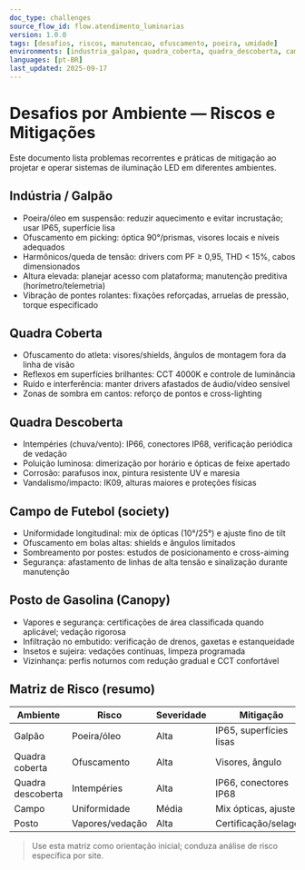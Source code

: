 ```yaml
---
doc_type: challenges
source_flow_id: flow.atendimento_luminarias
version: 1.0.0
tags: [desafios, riscos, manutencao, ofuscamento, poeira, umidade]
environments: [industria_galpao, quadra_coberta, quadra_descoberta, campo_futebol, posto_gasolina]
languages: [pt-BR]
last_updated: 2025-09-17
---
```


# Desafios por Ambiente — Riscos e Mitigações

Este documento lista problemas recorrentes e práticas de mitigação ao projetar e operar sistemas de iluminação LED em diferentes ambientes.

## Indústria / Galpão

- Poeira/óleo em suspensão: reduzir aquecimento e evitar incrustação; usar IP65, superfície lisa
- Ofuscamento em picking: óptica 90°/prismas, visores locais e níveis adequados
- Harmônicos/queda de tensão: drivers com PF ≥ 0,95, THD < 15%, cabos dimensionados
- Altura elevada: planejar acesso com plataforma; manutenção preditiva (horímetro/telemetria)
- Vibração de pontes rolantes: fixações reforçadas, arruelas de pressão, torque especificado

## Quadra Coberta

- Ofuscamento do atleta: visores/shields, ângulos de montagem fora da linha de visão
- Reflexos em superfícies brilhantes: CCT 4000K e controle de luminância
- Ruído e interferência: manter drivers afastados de áudio/vídeo sensível
- Zonas de sombra em cantos: reforço de pontos e cross-lighting

## Quadra Descoberta

- Intempéries (chuva/vento): IP66, conectores IP68, verificação periódica de vedação
- Poluição luminosa: dimerização por horário e ópticas de feixe apertado
- Corrosão: parafusos inox, pintura resistente UV e maresia
- Vandalismo/impacto: IK09, alturas maiores e proteções físicas

## Campo de Futebol (society)

- Uniformidade longitudinal: mix de ópticas (10°/25°) e ajuste fino de tilt
- Ofuscamento em bolas altas: shields e ângulos limitados
- Sombreamento por postes: estudos de posicionamento e cross-aiming
- Segurança: afastamento de linhas de alta tensão e sinalização durante manutenção

## Posto de Gasolina (Canopy)

- Vapores e segurança: certificações de área classificada quando aplicável; vedação rigorosa
- Infiltração no embutido: verificação de drenos, gaxetas e estanqueidade
- Insetos e sujeira: vedações contínuas, limpeza programada
- Vizinhança: perfis noturnos com redução gradual e CCT confortável

## Matriz de Risco (resumo)

| Ambiente | Risco | Severidade | Mitigação |
| --- | --- | --- | --- |
| Galpão | Poeira/óleo | Alta | IP65, superfícies lisas |
| Quadra coberta | Ofuscamento | Alta | Visores, ângulo |
| Quadra descoberta | Intempéries | Alta | IP66, conectores IP68 |
| Campo | Uniformidade | Média | Mix ópticas, ajuste |
| Posto | Vapores/vedação | Alta | Certificação/selagem |

> Use esta matriz como orientação inicial; conduza análise de risco específica por site.


